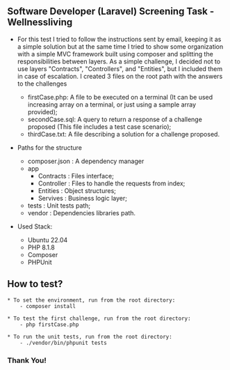 ## Software Developer (Laravel) Screening Task - Wellnessliving

* For this test I tried to follow the instructions sent by email, keeping it as a simple solution but at the same time I tried to show some organization
with a simple MVC framework built using composer and splitting the responsibilities between layers.
As a simple challenge, I decided not to use layers "Contracts", "Controllers", and "Entities", but I included them in case of escalation.
I created 3 files on the root path with the answers to the challenges
    - firstCase.php: A file to be executed on a terminal (It can be used increasing array on a terminal, or just using a sample array provided);
    - secondCase.sql: A query to return a response of a challenge proposed (This file includes a test case scenario);
    - thirdCase.txt: A file describing a solution for a challenge proposed.

* Paths for the structure
    - composer.json : A dependency manager 
    - app
        - Contracts : Files interface;
        - Controller : Files to handle the requests from index;
        - Entities : Object structures;
        - Servives : Business logic layer;
    - tests : Unit tests path;
    - vendor : Dependencies libraries path.

* Used Stack:
    - Ubuntu 22.04
    - PHP 8.1.8
    - Composer
    - PHPUnit

## How to test?

    * To set the environment, run from the root directory:
        - composer install

    * To test the first challenge, run from the root directory:
        - php firstCase.php

    * To run the unit tests, run from the root directory:
        - ./vendor/bin/phpunit tests

### Thank You!